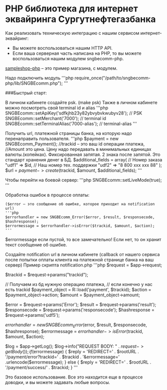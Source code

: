 PHP библиотека для интернет эквайринга Сургутнефтегазбанка
======================================================

Как реализовать техническую интеграцию с нашим сервисом интернет-эквайринг:
* Вы можете воспользоваться нашим HTTP API.
* Если ваша серверная часть написана на PHP, то вы можете воспользоваться нашим модулем sngbecomm-php.
 
[sampleshop-php]('https://github.com/Surgutneftegasbank/sampleshop-php') – это пример магазина, с модулем.
 
Надо подключить модуль
    '''php
    require_once("/path/to/sngbecomm-php/lib/SNGBEcomm.php");
    '''


###Быстрый старт:

В личном кабинете создайте psk. (make psk)
Также в личном кабинете можно посмотреть свой terminal id и alias
    '''php
    SNGBEcomm::setApiKey('sdfkjhb23y82ybvybvkwubyv28'); // PSK
    SNGBEcomm::setMerchant('7000'); // terminal id 
    SNGBEcomm::setTerminalAlias('7000-alias'); // terminal-alias
    '''
 
Получить url, платежной страницы банка, на которую надо перенаправить пользователя.
    '''php
    $payment = new SNGBEcomm_Payment();
    //trackid – это ваш id операции платежа,
    //Amount это цена. Цену надо передавать в минимальных единицах валюты.(копейках). Фиксированная запятая. 2 знака после запятой. Это стандарт хранения денег в БД.
    $additional_fields = array(
    // Номер заказа
    "udf1" => $id,
    // Наш номер тех. поддержки
    "udf2" => "8 800 xxx xxx 88"
    );
    $url = $payment->create($trackid, $amount, $additional_fields);
    '''
 
Чтобы перейти на боевой сервер:
    '''php
    SNGBEcomm::setLiveMode(true);
    '''
 
Обработка ошибок в процессе оплаты:
 
    ($error – это сообщение об ошибке, которое приходит на notification url)
    '''php
    $errorhandler = new SNGBEcomm_Error($error, $result, $responsecode, $hashresponse);
    $errormessage = $errorhandler->isError($trackid, $amount, $action);
    '''
 
$errormessage если пустой, то все замечательно!
Если нет, то он хранит текст сообщение об ошибке.

Создайте notification url в личном кабинете (callback от нашего сервиса после попытки оплаты клиента на платежной странице банка на ваш сервер)
Пример скрипта notification.php
'''php
  $request = $app->request;

  $trackid = $request->params("trackid");

  // Получаем из бд нужную операцию платежа,
  // если конечно у нас есть trackid
  $payment_object = R::load('payment', $trackid);
  $action = $payment_object->action;
  $amount = $payment_object->amount;

  $error = $request->params('Error');
  $result = $request->params('result');
  $responsecode = $request->params('responsecode');
  $hashresponse = $request->params('udf5');

  $errorhandler = new SNGBEcomm_Error($error, $result, $responsecode, $hashresponse);
  $errormessage = $errorhandler->isError($trackid, $amount, $action);

  $log = $app->getLog();
  $log->info("REQUEST BODY: " . $request->getBody());
  if ($errormessage) {
    $reply = 'REDIRECT=' . $rootURL . '/payment/error?trackid=' . $trackid . '&errormessage=' .urlencode($errormessage);
  }
  else {
    $reply = 'REDIRECT=' . $rootURL . '/payment/success/' . $trackid;
  }
'''

Это базовое использование.
Все это находится еще в процессе доводки, и вы можете задавать любые вопросы.
